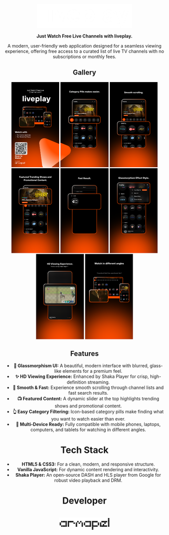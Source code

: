 <div align="center">
  <img src="logo/liveplay-logo-white.png" alt="liveplay logo" width="300"/>
</p>
<p align="center">
  <strong>Just Watch Free Live Channels with liveplay.</strong>
</p>

<p align="center">
  A modern, user-friendly web application designed for a seamless viewing experience, offering free access to a curated list of live TV channels with no subscriptions or monthly fees.
</p>

<p align="center">
<h2>Gallery</h2>
  <img src="logo/feature1.png" width="30%"/>
  <img src="logo/feature2.png" width="30%"/>
  <img src="logo/feature3.png" width="30%"/>
  
  <img src="logo/feature4.png" width="30%"/>
  <img src="logo/feature5.png" width="30%"/>
  <img src="logo/feature6.png" width="30%"/>
  
  <img src="logo/feature7.png" width="30%"/>
  <img src="logo/feature9.png" width="30%"/>
</p>

<p align="center">
<h2>Features</h2>

*   **💎 Glassmorphism UI:** A beautiful, modern interface with blurred, glass-like elements for a premium feel.
*   **✨ HD Viewing Experience:** Enhanced by Shaka Player for crisp, high-definition streaming.
*   **🚀 Smooth & Fast:** Experience smooth scrolling through channel lists and fast search results.
*   **📺 Featured Content:** A dynamic slider at the top highlights trending shows and promotional content.
*   **👆 Easy Category Filtering:** Icon-based category pills make finding what you want to watch easier than ever.
*   **📱 Multi-Device Ready:** Fully compatible with mobile phones, laptops, computers, and tablets for watching in different angles.
<p align="center">
<h1>Tech Stack</h1>

*   **HTML5 & CSS3:** For a clean, modern, and responsive structure.
*   **Vanilla JavaScript:** For dynamic content rendering and interactivity.
*   **Shaka Player:** An open-source DASH and HLS player from Google for robust video playback and DRM.

<p align="center">
<h1>Developer</h1>

<p align="center"><br>
  <img src="logo/armapel-logo-black.png" alt="armapel logo" height="40">
</p>
